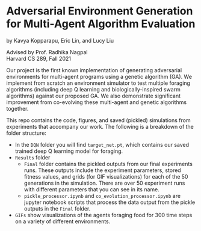 # Adversarial Environment Generation for Multi-Agent Algorithm Evaluation
by Kavya Kopparapu, Eric Lin, and Lucy Liu  

Advised by Prof. Radhika Nagpal  
Harvard CS 289, Fall 2021  

Our project is the first known implementation of generating adversarial environments for multi-agent programs using a genetic algorithm (GA). We implement from scratch an environment simulator to test multiple foraging algorithms (including deep Q learning and biologically-inspired swarm algorithms) against our proposed GA. We also demonstrate significant improvement from co-evolving these multi-agent and genetic algorithms together.  

This repo contains the code, figures, and saved (pickled) simulations from experiments that accompany our work. The following is a breakdown of the folder structure:

* In the `DQN` folder you will find `target_net.pt`, which contains our saved trained deep Q learning model for foraging.
* `Results` folder
    * `Final` folder contains the pickled outputs from our final experiments runs. These outputs include the experiment parameters, stored fitness values, and grids (for GIF visualizations) for each of the 50 generations in the simulation. There are over 50 experiment runs with different parameters that you can see in its name. 
    * `pickle_processor.ipynb` and `co_evolution_processor.ipynb` are jupyter notebook scripts that process the data output from the pickle outputs in the  `Final` folder.
* `GIFs` show visualizations of the agents foraging food for 300 time steps on a variety of different environments.
